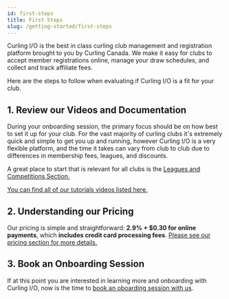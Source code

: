 ```yaml
---
id: first-steps
title: First Steps
slug: /getting-started/first-steps
---
```


Curling I/O is the best in class curling club management and registration platform brought to you by Curling Canada.
We make it easy for clubs to accept member registrations online, manage your draw schedules, and collect and track affiliate fees.

Here are the steps to follow when evaluating if Curling I/O is a fit for your club.

## 1. Review our Videos and Documentation

During your onboarding session, the primary focus should be on how best to set it up for your club.
For the vast majority of curling clubs it's extremely quick and simple to get you up and running, however Curling I/O is a very flexible platform, and the time it takes can vary from club to club due to differences in membership fees, leagues, and discounts.

A great place to start that is relevant for all clubs is the [Leagues and Competitions Section.](/docs/club-management/leagues)

[You can find all of our tutorials videos listed here.](https://www.youtube.com/channel/UChVVi0PxRcavHZO-CCwrT5A)

## 2. Understanding our Pricing

Our pricing is simple and straightforward: **2.9% + $0.30 for online payments**, which **includes credit card processing fees**.
[Please see our pricing section for more details.](/docs/getting-started/pricing)


## 3. Book an Onboarding Session

If at this point you are interested in learning more and onboarding with Curling I/O, now is the time to [book an oboarding session with us](/docs/getting-started/book-an-onboarding-session).
